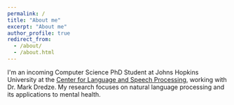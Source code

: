 ```yaml
---
permalink: /
title: "About me"
excerpt: "About me"
author_profile: true
redirect_from: 
  - /about/
  - /about.html
---
```


I'm an incoming Computer Science PhD Student at Johns Hopkins University at the [Center for Language and Speech Processing](clsp.jhu.edu/), working with Dr. Mark Dredze. My research focuses on natural language processing and its applications to mental health. 

